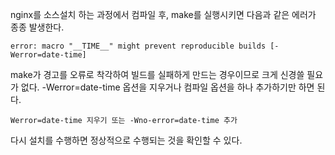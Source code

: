 nginx를 소스설치 하는 과정에서 컴파일 후, make를 실행시키면 다음과 같은 에러가 종종 발생한다.

`error: macro "__TIME__" might prevent reproducible builds [-Werror=date-time]`

make가 경고를 오류로 착각하여 빌드를 실패하게 만드는 경우이므로 크게 신경쓸 필요가 없다. -Werror=date-time 옵션을 지우거나 컴파일 옵션을 하나 추가하기만 하면 된다.

`Werror=date-time 지우기 또는 -Wno-error=date-time 추가`

다시 설치를 수행하면 정상적으로 수행되는 것을 확인할 수 있다.